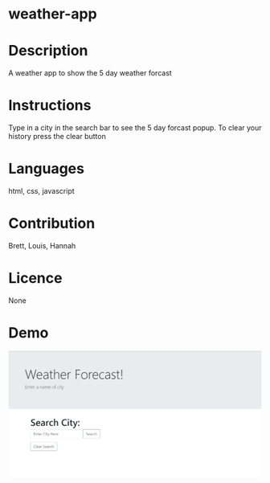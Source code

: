 # weather-app

# Description 
A weather app to show the 5 day weather forcast

# Instructions 
Type in a city in the search bar to see the 5 day forcast popup. To clear your history press the clear button

# Languages
html, css, javascript

# Contribution
Brett, Louis, Hannah

# Licence 
None

# Demo
![](./Assets/weatherApp.gif)